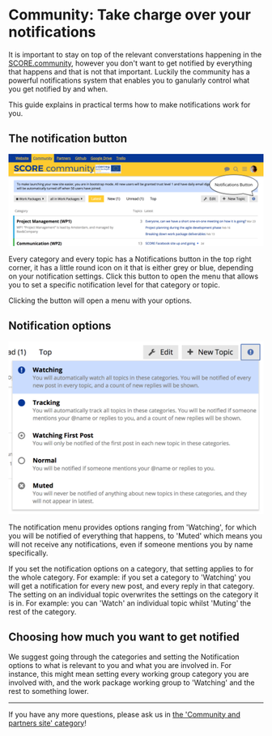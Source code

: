 # Community: Take charge over your notifications

It is important to stay on top of the relevant converstations happening in the [SCORE.community](https://score.community), however you don't want to get notified by everything that happens and that is not that important. Luckily the community has a powerful notifications system that enables you to ganularly control what you get notified by and when.

This guide explains in practical terms how to make notifications work for you.

## The notification button

![Notifications button location](../assets/notifications-button-location.png)

Every category and every topic has a Notifications button in the top right corner, it has a little round icon on it that is either grey or blue, depending on your notification settings. Click this button to open the menu that allows you to set a specific notification level for that category or topic.

Clicking the button will open a menu with your options.

## Notification options

![Notification button menu with the options](../assets/notifications-button-menu.png)

The notification menu provides options ranging from 'Watching', for which you will be notified of everything that happens, to 'Muted' which means you will not receive any notifications, even if someone mentions you by name specifically.

If you set the notification options on a category, that setting applies to for the whole category. For example: if you set a category to 'Watching' you will get a notification for every new post, and every reply in that category. The setting on an individual topic overwrites the settings on the category it is in. For example: you can 'Watch' an individual topic whilst 'Muting' the rest of the category.

## Choosing how much you want to get notified

We suggest going through the categories and setting the Notification options to what is relevant to you and what you are involved in. For instance, this might mean setting every working group category you are involved with, and the work package working group to 'Watching' and the rest to something lower.

---

If you have any more questions, please ask us in [the 'Community and partners site' category](https://score.community/c/meta)!
